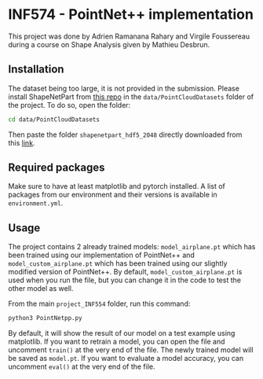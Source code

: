 # INF574 - PointNet++ implementation

This project was done by Adrien Ramanana Rahary and Virgile Foussereau during a course on Shape Analysis given by Mathieu Desbrun.

## Installation

The dataset being too large, it is not provided in the submission. Please install ShapeNetPart from [this repo](https://github.com/AnTao97/PointCloudDatasets) in the `data/PointCloudDatasets` folder of the project. To do so, open the folder:

```bash
cd data/PointCloudDatasets
```

Then paste the folder `shapenetpart_hdf5_2048` directly downloaded from this [link](https://cloud.tsinghua.edu.cn/f/c25d94e163454196a26b/).

## Required packages

Make sure to have at least matplotlib and pytorch installed. A list of packages from our environment and their versions is available in `environment.yml`.

## Usage

The project contains 2 already trained models: `model_airplane.pt` which has been trained using our implementation of PointNet++ and `model_custom_airplane.pt` which has been trained using our slightly modified version of PointNet++. By default, `model_custom_airplane.pt` is used when you run the file, but you can change it in the code to test the other model as well.

From the main `project_INF554` folder, run this command: 
```bash
python3 PointNetpp.py
```

By default, it will show the result of our model on a test example using matplotlib. If you want to retrain a model, you can open the file and uncomment `train()` at the very end of the file. The newly trained model will be saved as `model.pt`. If you want to evaluate a model accuracy, you can uncomment `eval()` at the very end of the file.